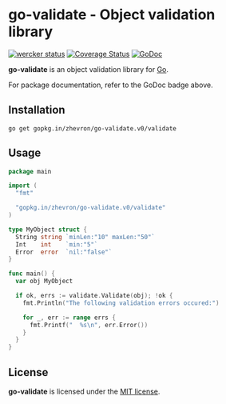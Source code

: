 go-validate - Object validation library
=======================================

[![wercker status](https://app.wercker.com/status/75af4a3e778a36be820d46a947868b89/s "wercker status")](https://app.wercker.com/project/bykey/75af4a3e778a36be820d46a947868b89)
[![Coverage Status](https://coveralls.io/repos/zhevron/go-validate/badge.svg?branch=HEAD)](https://coveralls.io/r/zhevron/go-validate)
[![GoDoc](https://godoc.org/gopkg.in/zhevron/go-validate.v0/validate?status.svg)](https://godoc.org/gopkg.in/zhevron/go-validate.v0/validate)

**go-validate** is an object validation library for [Go](https://golang.org/).  

For package documentation, refer to the GoDoc badge above.

## Installation

```
go get gopkg.in/zhevron/go-validate.v0/validate
```

## Usage

```go
package main

import (
  "fmt"

  "gopkg.in/zhevron/go-validate.v0/validate"
)

type MyObject struct {
  String string `minLen:"10" maxLen:"50"`
  Int    int    `min:"5"`
  Error  error  `nil:"false"`
}

func main() {
  var obj MyObject

  if ok, errs := validate.Validate(obj); !ok {
    fmt.Println("The following validation errors occured:")

    for _, err := range errs {
      fmt.Printf("  %s\n", err.Error())
    }
  }
}
```

## License

**go-validate** is licensed under the [MIT license](http://opensource.org/licenses/MIT).
